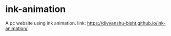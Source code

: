 # ink-animation
A pc website using ink animation.
link: https://divyanshu-bisht.github.io/ink-animation/
